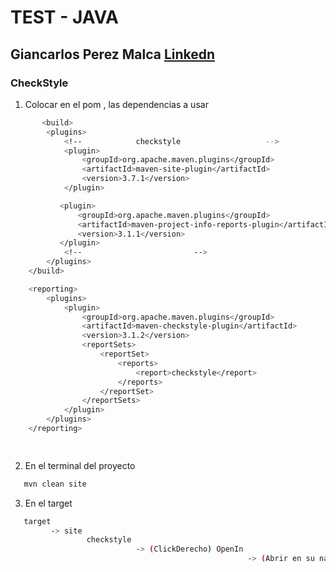 # TEST  - JAVA  
## Giancarlos Perez Malca [Linkedn](https://www.linkedin.com/in/giancarlosperez/)

### CheckStyle

1. Colocar en el pom , las dependencias a usar

```bash
       <build>
        <plugins>
            <!--            checkstyle                   -->
            <plugin>
                <groupId>org.apache.maven.plugins</groupId>
                <artifactId>maven-site-plugin</artifactId>
                <version>3.7.1</version>
            </plugin>

           <plugin>
               <groupId>org.apache.maven.plugins</groupId>
               <artifactId>maven-project-info-reports-plugin</artifactId>
               <version>3.1.1</version>
           </plugin>
            <!--                         -->
        </plugins>
    </build>

    <reporting>
        <plugins>
            <plugin>
                <groupId>org.apache.maven.plugins</groupId>
                <artifactId>maven-checkstyle-plugin</artifactId>
                <version>3.1.2</version>
                <reportSets>
                    <reportSet>
                        <reports>
                            <report>checkstyle</report>
                        </reports>
                    </reportSet>
                </reportSets>
            </plugin>
        </plugins>
    </reporting>

  
```

2. En el terminal del proyecto

```bash
   mvn clean site
```

3. En el target 

```bash
   target 
         -> site 
		         checkstyle 
				            -> (ClickDerecho) OpenIn
							                         -> (Abrir en su navegador favorito)
```